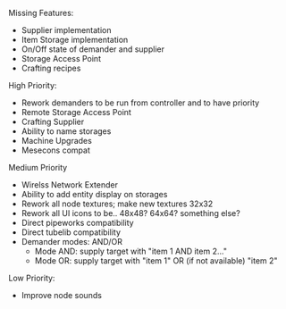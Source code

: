 Missing Features:
- Supplier implementation
- Item Storage implementation
- On/Off state of demander and supplier
- Storage Access Point
- Crafting recipes

High Priority:
- Rework demanders to be run from controller and to have priority
- Remote Storage Access Point
- Crafting Supplier
- Ability to name storages
- Machine Upgrades
- Mesecons compat

Medium Priority
- Wirelss Network Extender
- Ability to add entity display on storages
- Rework all node textures; make new textures 32x32
- Rework all UI icons to be.. 48x48? 64x64? something else?
- Direct pipeworks compatibility
- Direct tubelib compatibility
- Demander modes: AND/OR 
  - Mode AND: supply target with "item 1 AND item 2..."
  - Mode OR: supply target with "item 1" OR (if not available) "item 2"

Low Priority:
- Improve node sounds
